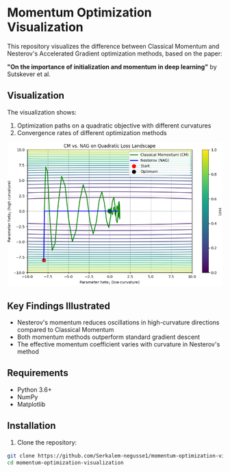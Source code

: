 # Momentum Optimization Visualization

This repository visualizes the difference between Classical Momentum and Nesterov's Accelerated Gradient optimization methods, based on the paper:

**"On the importance of initialization and momentum in deep learning"** by Sutskever et al.

## Visualization

The visualization shows:
1. Optimization paths on a quadratic objective with different curvatures
2. Convergence rates of different optimization methods

![Momentum Comparison](./1%201.png)

## Key Findings Illustrated

- Nesterov's momentum reduces oscillations in high-curvature directions compared to Classical Momentum
- Both momentum methods outperform standard gradient descent
- The effective momentum coefficient varies with curvature in Nesterov's method

## Requirements

- Python 3.6+
- NumPy
- Matplotlib

## Installation

1. Clone the repository:
```bash
git clone https://github.com/Serkalem-negusse1/momentum-optimization-visualization.git
cd momentum-optimization-visualization
